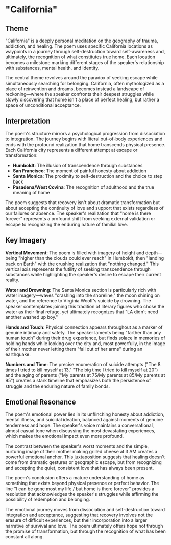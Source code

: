 # "California"

## Theme

"California" is a deeply personal meditation on the geography of trauma, addiction, and healing. The poem uses specific California locations as waypoints in a journey through self-destruction toward self-awareness and, ultimately, the recognition of what constitutes true home. Each location becomes a milestone marking different stages of the speaker's relationship with substances, mental health, and identity.

The central theme revolves around the paradox of seeking escape while simultaneously searching for belonging. California, often mythologized as a place of reinvention and dreams, becomes instead a landscape of reckoning—where the speaker confronts their deepest struggles while slowly discovering that home isn't a place of perfect healing, but rather a space of unconditional acceptance.

## Interpretation

The poem's structure mirrors a psychological progression from dissociation to integration. The journey begins with literal out-of-body experiences and ends with the profound realization that home transcends physical presence. Each California city represents a different attempt at escape or transformation:

- **Humboldt**: The illusion of transcendence through substances
- **San Francisco**: The moment of painful honesty about addiction
- **Santa Monica**: The proximity to self-destruction and the choice to step back
- **Pasadena/West Covina**: The recognition of adulthood and the true meaning of home

The poem suggests that recovery isn't about dramatic transformation but about accepting the continuity of love and support that exists regardless of our failures or absence. The speaker's realization that "home is there forever" represents a profound shift from seeking external validation or escape to recognizing the enduring nature of familial love.

## Key Imagery

**Vertical Movement**: The poem is filled with imagery of height and depth—being "higher than the clouds could ever reach" in Humboldt, then "landing back on Earth" with the crushing realization that "nothing changed." This vertical axis represents the futility of seeking transcendence through substances while highlighting the speaker's desire to escape their current reality.

**Water and Drowning**: The Santa Monica section is particularly rich with water imagery—waves "crashing into the shoreline," the moon shining on water, and the reference to Virginia Woolf's suicide by drowning. The speaker contemplates joining this tradition of literary figures who chose the water as their final refuge, yet ultimately recognizes that "LA didn't need another washed up boy."

**Hands and Touch**: Physical connection appears throughout as a marker of genuine intimacy and safety. The speaker laments being "farther than any human touch" during their drug experience, but finds solace in memories of holding hands while looking over the city and, most powerfully, in the image of their mother never letting them "fall out of her arms" during an earthquake.

**Numbers and Time**: The precise enumeration of suicide attempts ("The 8 times I tried to kill myself at 13," "The big time I tried to kill myself at 20") and the aging of parents ("My parents at 75/My parents at 85/My parents at 95") creates a stark timeline that emphasizes both the persistence of struggle and the enduring nature of family bonds.

## Emotional Resonance

The poem's emotional power lies in its unflinching honesty about addiction, mental illness, and suicidal ideation, balanced against moments of genuine tenderness and hope. The speaker's voice maintains a conversational, almost casual tone when discussing the most devastating experiences, which makes the emotional impact even more profound.

The contrast between the speaker's worst moments and the simple, nurturing image of their mother making grilled cheese at 3 AM creates a powerful emotional anchor. This juxtaposition suggests that healing doesn't come from dramatic gestures or geographic escape, but from recognizing and accepting the quiet, consistent love that has always been present.

The poem's conclusion offers a mature understanding of home as something that exists beyond physical presence or perfect behavior. The line "I can be gone most my life / but home is there forever" provides a resolution that acknowledges the speaker's struggles while affirming the possibility of redemption and belonging.

The emotional journey moves from dissociation and self-destruction toward integration and acceptance, suggesting that recovery involves not the erasure of difficult experiences, but their incorporation into a larger narrative of survival and love. The poem ultimately offers hope not through the promise of transformation, but through the recognition of what has been constant all along.
